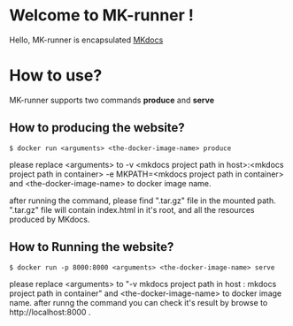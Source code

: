# Welcome to MK-runner !

Hello, MK-runner is encapsulated [MKdocs](https://www.mkdocs.org/)


# How to use?

MK-runner supports two commands <b>produce</b> and <b>serve</b>

## How to producing the website?
```
$ docker run <arguments> <the-docker-image-name> produce
```
please replace
\<arguments\> to -v \<mkdocs project path in host\>:\<mkdocs project path in container\> -e MKPATH=\<mkdocs project path in container\>
and \<the-docker-image-name\> to docker image name.

after running the command, please find ".tar.gz" file in the mounted path.
".tar.gz" file will contain index.html in it's root, and all the resources produced by MKdocs.

## How to Running the website?
```
$ docker run -p 8000:8000 <arguments> <the-docker-image-name> serve
```
please replace \<arguments\> to "-v mkdocs project path in host : mkdocs project path in container" and
 \<the-docker-image-name\> to docker image name.
 after runng the command you can check it's result by browse to http://localhost:8000 .
